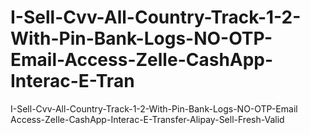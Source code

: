 # I-Sell-Cvv-All-Country-Track-1-2-With-Pin-Bank-Logs-NO-OTP-Email-Access-Zelle-CashApp-Interac-E-Tran
I-Sell-Cvv-All-Country-Track-1-2-With-Pin-Bank-Logs-NO-OTP-Email Access-Zelle-CashApp-Interac-E-Transfer-Alipay-Sell-Fresh-Valid
